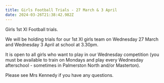 ```yaml
---
title: Girls Football Trials - 27 March & 3 April
date: 2024-03-26T21:38:42.982Z
---
```

Girls 1st XI Football trials.  

We will be holding trials for our 1st XI girls team on Wednesday 27 March and Wednesday 3 April at school at 3.30pm.  

It is open to all girls who want to play in our Wednesday competition (you must be available to train on Mondays and play every Wednesday afterschool - sometimes in Palmerston North and/or Masterton).  

Please see Mrs Kennedy if you have any questions.